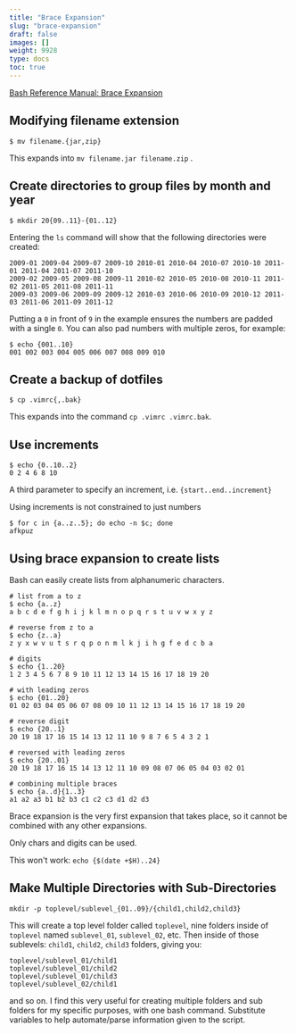 ```yaml
---
title: "Brace Expansion"
slug: "brace-expansion"
draft: false
images: []
weight: 9928
type: docs
toc: true
---
```


[Bash Reference Manual: Brace Expansion](https://www.gnu.org/software/bash/manual/html_node/Brace-Expansion.html)

## Modifying filename extension
    $ mv filename.{jar,zip}

This expands into `mv filename.jar filename.zip` .

## Create directories to group files by month and year
    $ mkdir 20{09..11}-{01..12}

Entering the `ls` command will show that the following directories were created:

    2009-01 2009-04 2009-07 2009-10 2010-01 2010-04 2010-07 2010-10 2011-01 2011-04 2011-07 2011-10
    2009-02 2009-05 2009-08 2009-11 2010-02 2010-05 2010-08 2010-11 2011-02 2011-05 2011-08 2011-11
    2009-03 2009-06 2009-09 2009-12 2010-03 2010-06 2010-09 2010-12 2011-03 2011-06 2011-09 2011-12

Putting a `0` in front of `9` in the example ensures the numbers are padded with a single `0`. You can also pad numbers with multiple zeros, for example:

    $ echo {001..10}
    001 002 003 004 005 006 007 008 009 010

## Create a backup of dotfiles
    $ cp .vimrc{,.bak}

This expands into the command `cp .vimrc .vimrc.bak`.


## Use increments
    $ echo {0..10..2}
    0 2 4 6 8 10

A third parameter to specify an increment, i.e. `{start..end..increment}`

Using increments is not constrained to just numbers

    $ for c in {a..z..5}; do echo -n $c; done
    afkpuz



## Using brace expansion to create lists
Bash can easily create lists from alphanumeric characters.

    # list from a to z    
    $ echo {a..z}
    a b c d e f g h i j k l m n o p q r s t u v w x y z
        
    # reverse from z to a
    $ echo {z..a}
    z y x w v u t s r q p o n m l k j i h g f e d c b a
    
    # digits
    $ echo {1..20}
    1 2 3 4 5 6 7 8 9 10 11 12 13 14 15 16 17 18 19 20
        
    # with leading zeros
    $ echo {01..20}
    01 02 03 04 05 06 07 08 09 10 11 12 13 14 15 16 17 18 19 20
        
    # reverse digit
    $ echo {20..1}
    20 19 18 17 16 15 14 13 12 11 10 9 8 7 6 5 4 3 2 1
       
    # reversed with leading zeros
    $ echo {20..01}
    20 19 18 17 16 15 14 13 12 11 10 09 08 07 06 05 04 03 02 01
    
    # combining multiple braces
    $ echo {a..d}{1..3}
    a1 a2 a3 b1 b2 b3 c1 c2 c3 d1 d2 d3

Brace expansion is the very first expansion that takes place, so it cannot be combined with any other expansions.
 
Only chars and digits can be used.

This won't work: `echo {$(date +$H)..24}`



## Make Multiple Directories with Sub-Directories
    mkdir -p toplevel/sublevel_{01..09}/{child1,child2,child3}

This will create a top level folder called `toplevel`, nine folders inside of `toplevel` named `sublevel_01`, `sublevel_02`, etc. Then inside of those sublevels: `child1`, `child2`, `child3` folders, giving you:

    toplevel/sublevel_01/child1
    toplevel/sublevel_01/child2
    toplevel/sublevel_01/child3
    toplevel/sublevel_02/child1

and so on. I find this very useful for creating multiple folders and sub folders for my specific purposes, with one bash command. Substitute variables to help automate/parse information given to the script.


